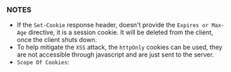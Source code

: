 ### NOTES
 * If the `Set-Cookie` response header, doesn't provide the `Expires or Max-Age` directive, it is a session cookie. It will be deleted from the client, once the client shuts down.
 * To help mitigate the `XSS` attack, the `httpOnly` cookies can be used, they are not accessible through javascript and are just sent to the server.
 * `Scope Of Cookies`: 
